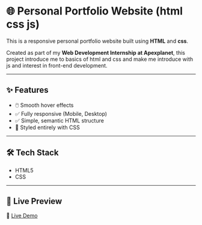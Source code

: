 # 🌐 Personal Portfolio Website (html css js)

This is a responsive personal portfolio website built using **HTML** and **css**.

Created as part of my **Web Development Internship at Apexplanet**, this project introduce me to basics of html and css and make me introduce with js and interest in front-end development.

---

## ✨ Features

- 🖱️ Smooth hover effects  
- ✅ Fully responsive (Mobile, Desktop)  
- ✅ Simple, semantic HTML structure  
- 🎨 Styled entirely with  CSS   

---

## 🛠️ Tech Stack

- HTML5  
-  CSS  

---

## 🚀 Live Preview

🔗 [Live Demo](https://suraj-port.netlify.app/)
